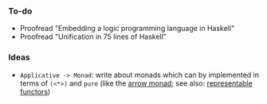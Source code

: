 ### To-do

- Proofread "Embedding a logic programming language in Haskell"
- Proofread "Unification in 75 lines of Haskell"

### Ideas

- `Applicative -> Monad`: write about monads which can by implemented in terms of `(<*>)` and `pure` (like the [arrow monad][1]; see also: [representable functors][2])

[1]: https://pedrominicz.github.io/arrow
[2]: https://funprog.zulipchat.com/#narrow/stream/201385-Haskell/topic/Arrow.20monad.20and.20SK.20calculus/near/212781408

